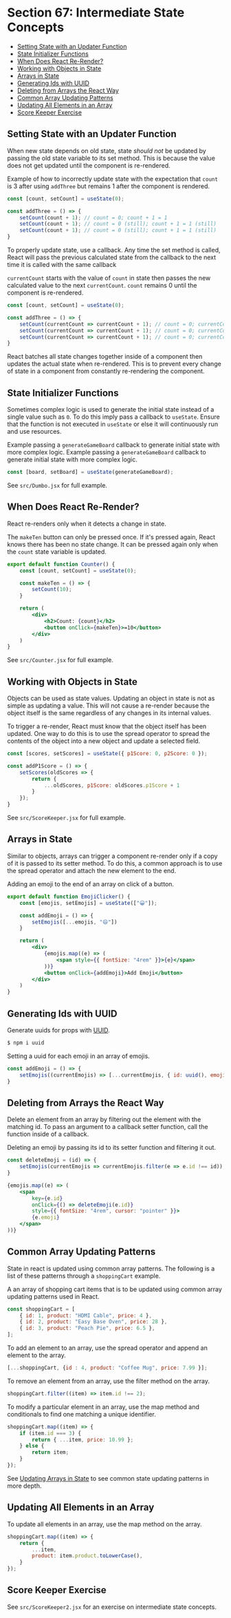 # Section 67: Intermediate State Concepts

- [Setting State with an Updater Function](#setting-state-with-an-updater-function)
- [State Initializer Functions](#state-initializer-functions)
- [When Does React Re-Render?](#when-does-react-re-render)
- [Working with Objects in State](#working-with-objects-in-state)
- [Arrays in State](#arrays-in-state)
- [Generating Ids with UUID](#generating-ids-with-uuid)
- [Deleting from Arrays the React Way](#deleting-from-arrays-the-react-way)
- [Common Array Updating Patterns](#common-array-updating-patterns)
- [Updating All Elements in an Array](#updating-all-elements-in-an-array)
- [Score Keeper Exercise](#score-keeper-exercise)

## Setting State with an Updater Function
When new state depends on old state, state *should not* be updated by passing the old state variable to its set method. This is because the value does not get updated until the component is re-rendered.

Example of how to incorrectly update state with the expectation that `count` is 3 after using `addThree` but remains 1 after the component is rendered.
```jsx
const [count, setCount] = useState(0);

const addThree = () => {
    setCount(count + 1); // count = 0; count + 1 = 1
    setCount(count + 1); // count = 0 (still); count + 1 = 1 (still)
    setCount(count + 1); // count = 0 (still); count + 1 = 1 (still)
}
```

To properly update state, use a callback. Any time the set method is called, React will pass the previous calculated state from the callback to the next time it is called with the same callback 

`currentCount` starts with the value of `count` in state then passes the new calculated value to the next `currentCount`. `count` remains 0 until the component is re-rendered. 
```jsx
const [count, setCount] = useState(0);

const addThree = () => {
    setCount(currentCount => currentCount + 1); // count = 0; currentCount = 0; currentCount + 1 = 1
    setCount(currentCount => currentCount + 1); // count = 0; currentCount = 1; currentCount + 1 = 2
    setCount(currentCount => currentCount + 1); // count = 0; currentCount = 2; currentCount + 2 = 3
}
```

React batches all state changes together inside of a component then updates the actual state when re-rendered. This is to prevent every change of state in a component from constantly re-rendering the component.

## State Initializer Functions
Sometimes complex logic is used to generate the initial state instead of a single value such as `0`. To do this imply pass a callback to `useState`. Ensure that the function is not executed in `useState` or else it will continuously run and use resources.

Example passing a `generateGameBoard` callback to generate initial state with more complex logic.
Example passing a `generateGameBoard` callback to generate initial state with more complex logic.
```jsx
const [board, setBoard] = useState(generateGameBoard);
```

See `src/Dumbo.jsx` for full example.

## When Does React Re-Render?
React re-renders only when it detects a change in state.

The `makeTen` button can only be pressed once. If it's pressed again, React knows there has been no state change. It can be pressed again only when the `count` state variable is updated.
```jsx
export default function Counter() {
    const [count, setCount] = useState(0);

    const makeTen = () => {
        setCount(10);
    }

    return (
        <div>
            <h2>Count: {count}</h2>
            <button onClick={makeTen}>=10</button>
        </div>
    )
}
```

See `src/Counter.jsx` for full example.

## Working with Objects in State
Objects can be used as state values. Updating an object in state is not as simple as updating a value. This will not cause a re-render because the object itself is the same regardless of any changes in its internal values. 

To trigger a re-render, React must know that the object itself has been updated. One way to do this is to use the spread operator to spread the contents of the object into a new object and update a selected field.
```jsx
const [scores, setScores] = useState({ p1Score: 0, p2Score: 0 });

const addP1Score = () => {
    setScores(oldScores => {
        return {
            ...oldScores, p1Score: oldScores.p1Score + 1
        }
    });
}
```

See `src/ScoreKeeper.jsx` for full example.

## Arrays in State
Similar to objects, arrays can trigger a component re-render only if a copy of it is passed to its setter method. To do this, a common approach is to use the spread operator and attach the new element to the end.

Adding an emoji to the end of an array on click of a button.
```jsx
export default function EmojiClicker() {
    const [emojis, setEmojis] = useState(["😀"]);

    const addEmoji = () => {
        setEmojis([...emojis, "😄"])
    }

    return (
        <div>
            {emojis.map((e) => (
                <span style={{ fontSize: "4rem" }}>{e}</span>
            ))}
            <button onClick={addEmoji}>Add Emoji</button>
        </div>
    )
}
```

## Generating Ids with UUID
Generate uuids for props with [UUID](https://www.npmjs.com/package/uuid).
```bash
$ npm i uuid
```

Setting a uuid for each emoji in an array of emojis.
```jsx
const addEmoji = () => {
    setEmojis((currentEmojis) => [...currentEmojis, { id: uuid(), emoji: "😄" }]);
}
```

## Deleting from Arrays the React Way
Delete an element from an array by filtering out the element with the matching id. To pass an argument to a callback setter function, call the function inside of a callback.

Deleting an emoji by passing its id to its setter function and filtering it out.
```jsx
const deleteEmoji = (id) => {
    setEmojis(currentEmojis => currentEmojis.filter(e => e.id !== id));
}

{emojis.map((e) => (
    <span
        key={e.id}
        onClick={() => deleteEmoji(e.id)}
        style={{ fontSize: "4rem", cursor: "pointer" }}>
        {e.emoji}
    </span>
))}
```

## Common Array Updating Patterns
State in react is updated using common array patterns. The following is a list of these patterns through a `shoppingCart` example.

A an array of shopping cart items that is to be updated using common array updating patterns used in React.
```js
const shoppingCart = [
    { id: 1, product: "HDMI Cable", price: 4 },
    { id: 2, product: "Easy Base Oven", price: 28 },
    { id: 3, product: "Peach Pie", price: 6.5 },
];
```

To add an element to an array, use the spread operator and append an element to the array.
```js
[...shoppingCart, {id : 4, product: "Coffee Mug", price: 7.99 }];
```

To remove an element from an array, use the filter method on the array.
```js
shoppingCart.filter((item) => item.id !== 2);
```

To modify a particular element in an array, use the map method and conditionals to find one matching a unique identifier.
```js
shoppingCart.map((item) => {
    if (item.id === 3) {
        return { ...item, price: 10.99 };
    } else {
        return item;
    }
});
```

See [Updating Arrays in State](https://react.dev/learn/updating-arrays-in-state) to see common state updating patterns in more depth.

## Updating All Elements in an Array
To update all elements in an array, use the map method on the array.
```js
shoppingCart.map((item) => {
    return {
        ...item,
        product: item.product.toLowerCase(),
    }
});
```

## Score Keeper Exercise
See `src/ScoreKeeper2.jsx` for an exercise on intermediate state concepts.
